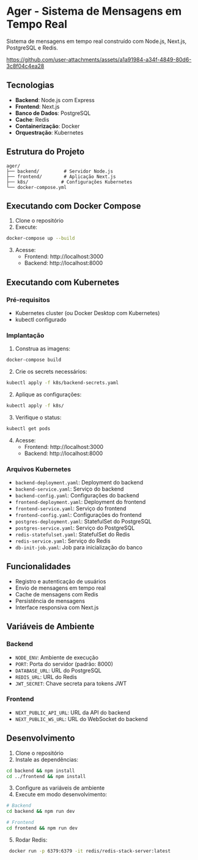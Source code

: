# Ager - Sistema de Mensagens em Tempo Real
Sistema de mensagens em tempo real construído com Node.js, Next.js, PostgreSQL e Redis.

https://github.com/user-attachments/assets/a1a91984-a34f-4849-80d6-3c8f04c4ea28


## Tecnologias

- **Backend**: Node.js com Express
- **Frontend**: Next.js
- **Banco de Dados**: PostgreSQL
- **Cache**: Redis
- **Containerização**: Docker
- **Orquestração**: Kubernetes

## Estrutura do Projeto

```
ager/
├── backend/         # Servidor Node.js
├── frontend/        # Aplicação Next.js
├── k8s/            # Configurações Kubernetes
└── docker-compose.yml
```

## Executando com Docker Compose

1. Clone o repositório
2. Execute:
```bash
docker-compose up --build
```
3. Acesse:
   - Frontend: http://localhost:3000
   - Backend: http://localhost:8000

## Executando com Kubernetes

### Pré-requisitos
- Kubernetes cluster (ou Docker Desktop com Kubernetes)
- kubectl configurado

### Implantação

1. Construa as imagens:
```bash
docker-compose build
```
2. Crie os secrets necessários:
```bash
kubectl apply -f k8s/backend-secrets.yaml
```

2. Aplique as configurações:
```bash
kubectl apply -f k8s/
```

3. Verifique o status:
```bash
kubectl get pods
```

4. Acesse:
   - Frontend: http://localhost:3000
   - Backend: http://localhost:8000

### Arquivos Kubernetes

- `backend-deployment.yaml`: Deployment do backend
- `backend-service.yaml`: Serviço do backend
- `backend-config.yaml`: Configurações do backend
- `frontend-deployment.yaml`: Deployment do frontend
- `frontend-service.yaml`: Serviço do frontend
- `frontend-config.yaml`: Configurações do frontend
- `postgres-deployment.yaml`: StatefulSet do PostgreSQL
- `postgres-service.yaml`: Serviço do PostgreSQL
- `redis-statefulset.yaml`: StatefulSet do Redis
- `redis-service.yaml`: Serviço do Redis
- `db-init-job.yaml`: Job para inicialização do banco

## Funcionalidades

- Registro e autenticação de usuários
- Envio de mensagens em tempo real
- Cache de mensagens com Redis
- Persistência de mensagens
- Interface responsiva com Next.js

## Variáveis de Ambiente

### Backend
- `NODE_ENV`: Ambiente de execução
- `PORT`: Porta do servidor (padrão: 8000)
- `DATABASE_URL`: URL do PostgreSQL
- `REDIS_URL`: URL do Redis
- `JWT_SECRET`: Chave secreta para tokens JWT

### Frontend
- `NEXT_PUBLIC_API_URL`: URL da API do backend
- `NEXT_PUBLIC_WS_URL`: URL do WebSocket do backend

## Desenvolvimento

1. Clone o repositório
2. Instale as dependências:
```bash
cd backend && npm install
cd ../frontend && npm install
```
3. Configure as variáveis de ambiente
4. Execute em modo desenvolvimento:
```bash
# Backend
cd backend && npm run dev

# Frontend
cd frontend && npm run dev
```
5. Rodar Redis:
```bash
 docker run -p 6379:6379 -it redis/redis-stack-server:latest
```
